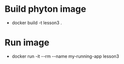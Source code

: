 # Build phyton image 
- docker build -t lesson3 .
# Run image  
- docker run -it --rm --name my-running-app lesson3
